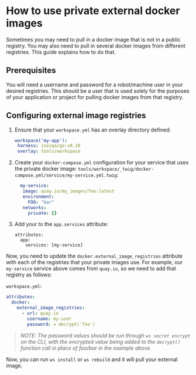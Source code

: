 # How to use private external docker images

Sometimes you may need to pull in a docker image that is not in a public registry. You may also need to pull in several docker images from different registries. This guide explains how to do that.

## Prerequisites

You will need a username and password for a robot/machine user in your desired registries. This should be a user that is used solely for the purposes of your application or project for pulling docker images from that registry.

## Configuring external image registries

1. Ensure that your `workspace.yml` has an overlay directory defined:
   ```yaml
   workspace('my-app'):
    harness: inviqa/go:v0.10
    overlay: tools/workspace
   ```
2. Create your `docker-compose.yml` configuration for your service that uses the private docker image:
   `tools/workspace/_twig/docker-compose.yml/service/my-service.yml.twig`:
   ```yaml
     my-service:
      image: quay.io/my_images/foo:latest
      environment:
        FOO: "bar"
      networks:
        private: {}
   ```
4. Add your  to the `app.services` attribute:
   ```
   attributes:
     app:
       services: [my-service]
   ```

Now, you need to update the `docker.external_image_registries` attribute with each of the registries that your private images use. For example, our `my-service` service above comes from `quay.io`, so we need to add that registry as follows:

`workspace.yml`:
```yaml
attributes:
  docker:
    external_image_registries:
      - url: quay.io
        username: my-user
        password: = decrypt('foo')
```

>_NOTE: The password values should be run through `ws secret encrypt` on the CLI, with the encrypted value being added to the `decrypt()` function call in place of foo/bar in the example above._

Now, you can run `ws install` or `ws rebuild` and it will pull your external image.
